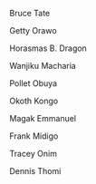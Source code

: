 [//]: # (this file wasn't available on upstream main so I added it)

Bruce Tate

Getty Orawo

Horasmas B. Dragon

Wanjiku Macharia

Pollet Obuya

Okoth Kongo

Magak Emmanuel

Frank Midigo

Tracey Onim

Dennis Thomi

